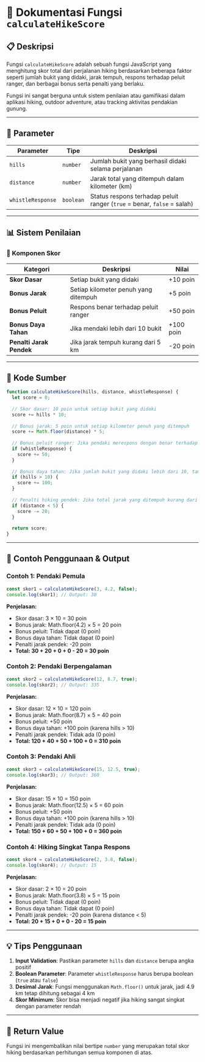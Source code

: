 # 🥾 Dokumentasi Fungsi `calculateHikeScore`

## 📋 Deskripsi

Fungsi `calculateHikeScore` adalah sebuah fungsi JavaScript yang menghitung skor total dari perjalanan hiking berdasarkan beberapa faktor seperti jumlah bukit yang didaki, jarak tempuh, respons terhadap peluit ranger, dan berbagai bonus serta penalti yang berlaku.

Fungsi ini sangat berguna untuk sistem penilaian atau gamifikasi dalam aplikasi hiking, outdoor adventure, atau tracking aktivitas pendakian gunung.

---

## 🔧 Parameter

| Parameter | Tipe | Deskripsi |
|-----------|------|-----------|
| `hills` | `number` | Jumlah bukit yang berhasil didaki selama perjalanan |
| `distance` | `number` | Jarak total yang ditempuh dalam kilometer (km) |
| `whistleResponse` | `boolean` | Status respons terhadap peluit ranger (`true` = benar, `false` = salah) |

---

## 📊 Sistem Penilaian

### 🎯 Komponen Skor

| Kategori | Deskripsi | Nilai |
|----------|-----------|-------|
| **Skor Dasar** | Setiap bukit yang didaki | +10 poin |
| **Bonus Jarak** | Setiap kilometer penuh yang ditempuh | +5 poin |
| **Bonus Peluit** | Respons benar terhadap peluit ranger | +50 poin |
| **Bonus Daya Tahan** | Jika mendaki lebih dari 10 bukit | +100 poin |
| **Penalti Jarak Pendek** | Jika jarak tempuh kurang dari 5 km | -20 poin |

---

## 💾 Kode Sumber

```javascript
function calculateHikeScore(hills, distance, whistleResponse) {
  let score = 0;
  
  // Skor dasar: 10 poin untuk setiap bukit yang didaki
  score += hills * 10;
  
  // Bonus jarak: 5 poin untuk setiap kilometer penuh yang ditempuh
  score += Math.floor(distance) * 5;
  
  // Bonus peluit ranger: Jika pendaki merespons dengan benar terhadap peluit, tambah 50 poin
  if (whistleResponse) {
    score += 50;
  }
  
  // Bonus daya tahan: Jika jumlah bukit yang didaki lebih dari 10, tambah 100 poin ekstra
  if (hills > 10) {
    score += 100;
  }
  
  // Penalti hiking pendek: Jika total jarak yang ditempuh kurang dari 5 km, kurangi 20 poin
  if (distance < 5) {
    score -= 20;
  }
  
  return score;
}
```

---

## 🎯 Contoh Penggunaan & Output

### Contoh 1: Pendaki Pemula
```javascript
const skor1 = calculateHikeScore(3, 4.2, false);
console.log(skor1); // Output: 30
```

**Penjelasan:**
- Skor dasar: 3 × 10 = 30 poin
- Bonus jarak: Math.floor(4.2) × 5 = 20 poin
- Bonus peluit: Tidak dapat (0 poin)
- Bonus daya tahan: Tidak dapat (0 poin)
- Penalti jarak pendek: -20 poin
- **Total: 30 + 20 + 0 + 0 - 20 = 30 poin**

### Contoh 2: Pendaki Berpengalaman
```javascript
const skor2 = calculateHikeScore(12, 8.7, true);
console.log(skor2); // Output: 335
```

**Penjelasan:**
- Skor dasar: 12 × 10 = 120 poin
- Bonus jarak: Math.floor(8.7) × 5 = 40 poin
- Bonus peluit: +50 poin
- Bonus daya tahan: +100 poin (karena hills > 10)
- Penalti jarak pendek: Tidak ada (0 poin)
- **Total: 120 + 40 + 50 + 100 + 0 = 310 poin**

### Contoh 3: Pendaki Ahli
```javascript
const skor3 = calculateHikeScore(15, 12.5, true);
console.log(skor3); // Output: 360
```

**Penjelasan:**
- Skor dasar: 15 × 10 = 150 poin
- Bonus jarak: Math.floor(12.5) × 5 = 60 poin
- Bonus peluit: +50 poin
- Bonus daya tahan: +100 poin (karena hills > 10)
- Penalti jarak pendek: Tidak ada (0 poin)
- **Total: 150 + 60 + 50 + 100 + 0 = 360 poin**

### Contoh 4: Hiking Singkat Tanpa Respons
```javascript
const skor4 = calculateHikeScore(2, 3.8, false);
console.log(skor4); // Output: 15
```

**Penjelasan:**
- Skor dasar: 2 × 10 = 20 poin
- Bonus jarak: Math.floor(3.8) × 5 = 15 poin
- Bonus peluit: Tidak dapat (0 poin)
- Bonus daya tahan: Tidak dapat (0 poin)
- Penalti jarak pendek: -20 poin (karena distance < 5)
- **Total: 20 + 15 + 0 + 0 - 20 = 15 poin**

---

## 💡 Tips Penggunaan

1. **Input Validation**: Pastikan parameter `hills` dan `distance` berupa angka positif
2. **Boolean Parameter**: Parameter `whistleResponse` harus berupa boolean (`true` atau `false`)
3. **Desimal Jarak**: Fungsi menggunakan `Math.floor()` untuk jarak, jadi 4.9 km tetap dihitung sebagai 4 km
4. **Skor Minimum**: Skor bisa menjadi negatif jika hiking sangat singkat dengan parameter rendah

---

## 🚀 Return Value

Fungsi ini mengembalikan nilai bertipe `number` yang merupakan total skor hiking berdasarkan perhitungan semua komponen di atas.

